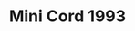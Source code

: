 ---
    title: Mini Cord 1993
    slug: Mini-Cord-1993
    description:
    code: Mini-Cord-1993
    image: https://cmdiy-archive.s3.us-east-1.amazonaws.com/adverts/images/Mini+Cord+1993.jpeg
    download: https://cmdiy-archive.s3.us-east-1.amazonaws.com/adverts/documents/Mini+Cord+1993.pdf
---